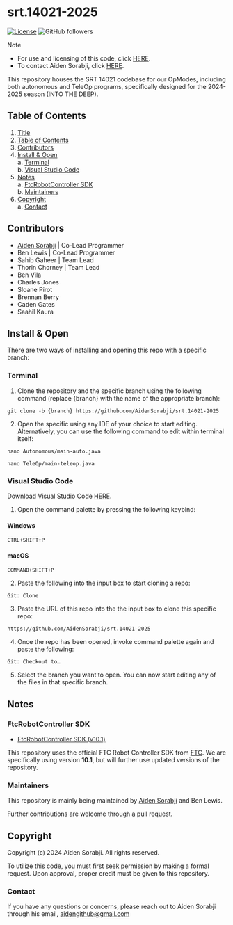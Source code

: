 # srt.14021-2025
<a href="#license"><img src="https://img.shields.io/badge/License-MIT-blue" alt="License"></a>
<img alt="GitHub followers" src="https://img.shields.io/github/watchers/aidensorabji/srt.14021-2025">

> [!NOTE]  
> - For use and licensing of this code, click [HERE](#Copyright). 
> - To contact Aiden Sorabji, click [HERE](#contact).

This repository houses the SRT 14021 codebase for our OpModes, including both autonomous and TeleOp programs, specifically designed for the 2024-2025 season (INTO THE DEEP).

## Table of Contents
1. [Title](#srt14021-2025)
2. [Table of Contents](#table-of-contents)
3. [Contributors](#contributors)
4. [Install & Open](#install--open) </br>
        a.  [Terminal](#terminal) </br> 
        b.  [Visual Studio Code](#visual-studio-code)
5. [Notes](#notes) </br>
        a.  [FtcRobotController SDK](#ftcrobotcontroller-sdk) </br> 
        b.  [Maintainers](#maintainers)
6. [Copyright](#copyright) </br>
        a.  [Contact](#contact) 

<!--- Will add URLs of everyone once they have made a github account -->
## Contributors
- [Aiden Sorabji](https://github.com/aidensorabji) | Co-Lead Programmer
- Ben Lewis | Co-Lead Programmer
- Sahib Gaheer | Team Lead
- Thorin Chorney | Team Lead
- Ben Vila
- Charles Jones
- Sloane Pirot
- Brennan Berry
- Caden Gates
- Saahil Kaura

## Install & Open
There are two ways of installing and opening this repo with a specific branch:
### Terminal
1. Clone the repository and the specific branch using the following command (replace {branch} with the name of the appropriate branch):
```
git clone -b {branch} https://github.com/AidenSorabji/srt.14021-2025
```
2. Open the specific using any IDE of your choice to start editing. Alternatively, you can use the following command to edit within terminal itself:
```
nano Autonomous/main-auto.java
```
```
nano TeleOp/main-teleop.java
``` 

### Visual Studio Code
Download Visual Studio Code [HERE](https://code.visualstudio.com/Download).

1. Open the command palette by pressing the following keybind:
#### Windows
```
CTRL+SHIFT+P
```
#### macOS
```
COMMAND+SHIFT+P
```
2. Paste the following into the input box to start cloning a repo:
```
Git: Clone
```
3. Paste the URL of this repo into the the input box to clone this specific repo:
```
https://github.com/AidenSorabji/srt.14021-2025
```
4. Once the repo has been opened, invoke command palette again and paste the following:
```
Git: Checkout to…
```
5. Select the branch you want to open. You can now start editing any of the files in that specific branch.


## Notes
### FtcRobotController SDK
- [FtcRobotController SDK (v10.1)](https://github.com/FIRST-Tech-Challenge/FtcRobotController/releases/tag/v10.1)

This repository uses the official FTC Robot Controller SDK from [FTC](https://www.firstinspires.org/robotics/ftc). We are specifically using version **10.1**, but will further use updated versions of the repository.

### Maintainers
This repository is mainly being maintained by [Aiden Sorabji](https://github.com/aidensorabji) and Ben Lewis. 

Further contributions are welcome through a pull request.

## Copyright
Copyright (c) 2024 Aiden Sorabji. All rights reserved.

To utilize this code, you must first seek permission by making a formal request. Upon approval, proper credit must be given to this repository.

### Contact
If you have any questions or concerns, please reach out to Aiden Sorabji through his email, [aidengithub@gmail.com](mailto:aidengithub@gmail.com)
